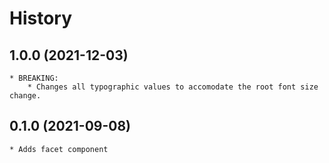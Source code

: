 # History

## 1.0.0 (2021-12-03)
    * BREAKING:
        * Changes all typographic values to accomodate the root font size change.

## 0.1.0 (2021-09-08)
	* Adds facet component
